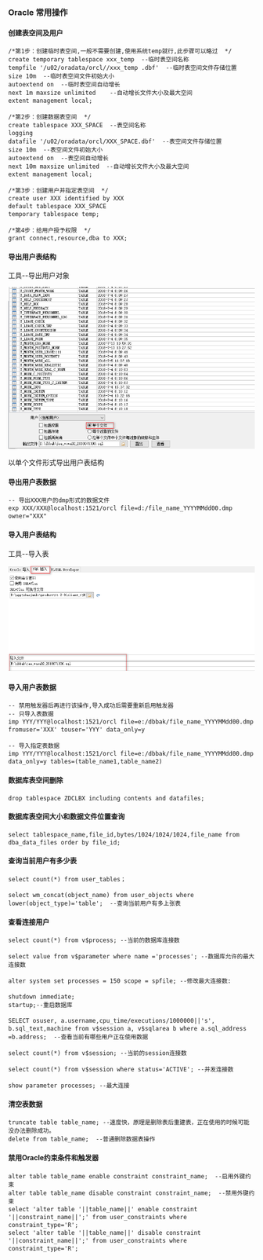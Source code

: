 ### Oracle 常用操作
#### 创建表空间及用户
```
/*第1步：创建临时表空间,一般不需要创建,使用系统temp就行,此步骤可以略过  */
create temporary tablespace xxx_temp  --临时表空间名称
tempfile '/u02/oradata/orcl//xxx_temp .dbf'  --临时表空间文件存储位置
size 10m  --临时表空间文件初始大小
autoextend on  --临时表空间自动增长
next 1m maxsize unlimited    --自动增长文件大小及最大空间
extent management local;  
 
/*第2步：创建数据表空间  */
create tablespace XXX_SPACE  --表空间名称
logging
datafile '/u02/oradata/orcl/XXX_SPACE.dbf'  --表空间文件存储位置
size 10m  --表空间文件初始大小
autoextend on  --表空间自动增长
next 10m maxsize unlimited  --自动增长文件大小及最大空间
extent management local; 

/*第3步：创建用户并指定表空间  */
create user XXX identified by XXX
default tablespace XXX_SPACE
temporary tablespace temp;

/*第4步：给用户授予权限  */
grant connect,resource,dba to XXX;  
```

#### 导出用户表结构
工具--导出用户对象

![导出表结构](https://raw.githubusercontent.com/zhaojunliing/markDownDoc/master/youDaoYun/Oracle/2018-07-17_120313.png)

以单个文件形式导出用户表结构

#### 导出用户表数据
```
-- 导出XXX用户的dmp形式的数据文件
exp XXX/XXX@localhost:1521/orcl file=d:/file_name_YYYYMMdd00.dmp owner="XXX"
```
#### 导入用户表结构
工具--导入表

![导入表结构](https://raw.githubusercontent.com/zhaojunliing/markDownDoc/master/youDaoYun/Oracle/2018-07-17_132220.png)

#### 导入用户表数据
```
-- 禁用触发器后再进行该操作,导入成功后需要重新启用触发器
-- 只导入表数据
imp YYY/YYY@localhost:1521/orcl file=e:/dbbak/file_name_YYYYMMdd00.dmp fromuser='XXX' touser='YYY' data_only=y

-- 导入指定表数据
imp YYY/YYY@localhost:1521/orcl file=e:/dbbak/file_name_YYYYMMdd00.dmp data_only=y tables=(table_name1,table_name2)
```

#### 数据库表空间删除
```
drop tablespace ZDCLBX including contents and datafiles;
```

#### 数据库表空间大小和数据文件位置查询
```
select tablespace_name,file_id,bytes/1024/1024/1024,file_name from dba_data_files order by file_id;
```

#### 查询当前用户有多少表
```
select count(*) from user_tables；

select wm_concat(object_name) from user_objects where lower(object_type)='table';  --查询当前用户有多上张表
```
#### 查看连接用户
```
select count(*) from v$process; --当前的数据库连接数  
  
select value from v$parameter where name ='processes'; --数据库允许的最大连接数  
  
alter system set processes = 150 scope = spfile; --修改最大连接数:  
  
shutdown immediate;  
startup;--重启数据库  
  
SELECT osuser, a.username,cpu_time/executions/1000000||'s', b.sql_text,machine from v$session a, v$sqlarea b where a.sql_address =b.address;  --查看当前有哪些用户正在使用数据  
  
select count(*) from v$session; --当前的session连接数  
  
select count(*) from v$session where status='ACTIVE'; --并发连接数  
  
show parameter processes; --最大连接 
```
#### 清空表数据
```
truncate table table_name; --速度快，原理是删除表后重建表，正在使用的时候可能没办法删除成功。
delete from table_name;  --普通删除数据表操作
```

#### 禁用Oracle约束条件和触发器
```
alter table table_name enable constraint constraint_name;  --启用外键约束
alter table table_name disable constraint constraint_name;  --禁用外键约束
select 'alter table '||table_name||' enable constraint '||constraint_name||';' from user_constraints where constraint_type='R';
select 'alter table '||table_name||' disable constraint '||constraint_name||';' from user_constraints where constraint_type='R';
```
